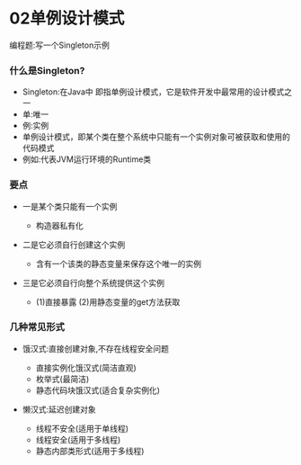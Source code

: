 02单例设计模式
========

编程题:写一个Singleton示例


### 什么是Singleton?
- Singleton:在Java中 即指单例设计模式，它是软件开发中最常用的设计模式之一
- 单:唯一
- 例:实例
- 单例设计模式，即某个类在整个系统中只能有一个实例对象可被获取和使用的代码模式
- 例如:代表JVM运行环境的Runtime类



### 要点
- 一是某个类只能有一个实例
  - 构造器私有化

- 二是它必须自行创建这个实例
  - 含有一个该类的静态变量来保存这个唯一的实例

- 三是它必须自行向整个系统提供这个实例
  - (1)直接暴露 (2)用静态变量的get方法获取

### 几种常见形式

- 饿汉式:直接创建对象,不存在线程安全问题
  - 直接实例化饿汉式(简洁直观)
  - 枚举式(最简洁)
  - 静态代码块饿汉式(适合复杂实例化)
  
- 懒汉式:延迟创建对象
  - 线程不安全(适用于单线程)
  - 线程安全(适用于多线程)
  - 静态内部类形式(适用于多线程)




